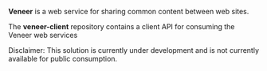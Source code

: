 **Veneer** is a web service for sharing common content between web sites.

The **veneer-client** repository contains a client API for consuming the Veneer web services

Disclaimer: This solution is currently under development and is not currently available for public consumption.